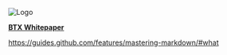 ![Logo](https://cdn4.telesco.pe/file/fZGTq9lzdgBL0ygoAqDQ-82xmUHkk81DaSULf8P7tr6MxisGxS-NTLir9dT4AAwShjnFV_MbFA01wwrNnRrQkazMGZiQgnoUplJX0Qh8FXpq3k3rvut0Of50toBEeXRf3_LvvPycTCIXsKIhanhkK2nOCWErvYDGX6vUU9rgwgBOByVU9SMejj6Jui7dnqExFO2SsOpyv1LjsLWFwqZq66I1OgicLdCjCOhIB1CQ7KR9B40L4hQ-xAdp5myk6Na4QX6dsbRwK8i5ZCA0zO5BIYK1AASaFx9RHr9Hmxm7kicvr3z4AQ_z74eJzFImhPqoWRo_Mr3kNZ-h3Exc4Oa8Iw.jpg)


**[BTX Whitepaper](https://bitcore.cc/white-paper/)**

https://guides.github.com/features/mastering-markdown/#what
